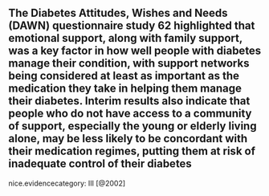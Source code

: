 The Diabetes Attitudes, Wishes and Needs (DAWN) questionnaire study 62 highlighted that emotional support, along with family support, was a key factor in how well people with diabetes manage their condition, with support networks being considered at least as important as the medication they take in helping them manage their diabetes. Interim results also indicate that people who do not have access to a community of support, especially the young or elderly living alone, may be less likely to be concordant with their medication regimes, putting them at risk of inadequate control of their diabetes
---
 nice.evidencecategory: III
[@2002]
